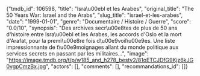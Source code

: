 {"tmdb_id": 106598, "title": "Isra\u00ebl et les Arabes", "original_title": "The 50 Years War: Israel and the Arabs", "slug_title": "israel-et-les-arabes", "date": "1999-01-01", "genre": "Documentaire / Histoire / Guerre", "score": "0.0/10", "synopsis": "Des archives secr\u00e8tes de plus de 50 ans d'histoire entre Isra\u00ebl et les Arabes, les accords d'Oslo et la mort d'Arafat, pour la premi\u00e8re fois d\u00e9voil\u00e9es. Une liste impressionnante de t\u00e9moignages allant du monde politique aux services secrets en passant par les militaires...", "image": "https://image.tmdb.org/t/p/w185_and_h278_bestv2/81oETCJDfG9Kjz6kJG0vgpCmzBx.jpg", "actors": [], "comments": [], "recommandations_id": []}